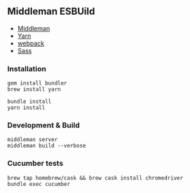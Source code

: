## Middleman ESBUild

- [Middleman](https://middlemanapp.com)
- [Yarn](https://yarnpkg.com)
- [webpack](https://esbuild.github.io/)
- [Sass](https://sass-lang.com)

### Installation
```
gem install bundler
brew install yarn
```

```
bundle install
yarn install
```

### Development & Build

```
middleman server
middleman build --verbose
```

### Cucumber tests

```
brew tap homebrew/cask && brew cask install chromedriver
bundle exec cucumber
```
